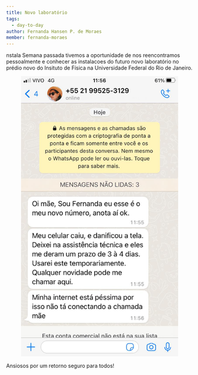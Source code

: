 ```yaml
---
title: Novo laboratório
tags:
  - day-to-day
author: Fernanda Hansen P. de Moraes
member: fernanda-moraes
---
```

nstala
Semana passada tivemos a oportunidade de nos reencontramos pessoalmente e conhecer as instalacoes do futuro novo laboratório no prédio novo do Insituto de Física na Universidade Federal do Rio de Janeiro.


<figure class="figure">
  <a class="fix_image">
    <img
      src="/images/timelabnovo.jpeg"
      style="{{ img }}"
      loading="lazy"
      style="width: 560px;"
    />
    </a>
</figure>

Ansiosos por um retorno seguro para todos!
